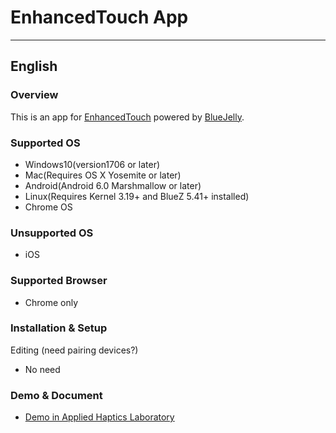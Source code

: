 # EnhancedTouch App

---

## English

### Overview

This is an app for [EnhancedTouch](http://ah.iit.tsukuba.ac.jp/research/enhancedtouch/) powered by [BlueJelly](https://github.com/electricbaka/bluejelly).

### Supported OS
- Windows10(version1706 or later)
- Mac(Requires OS X Yosemite or later)
- Android(Android 6.0 Marshmallow or later)
- Linux(Requires Kernel 3.19+ and BlueZ 5.41+ installed)
- Chrome OS

### Unsupported OS
- iOS

### Supported Browser
- Chrome only

### Installation & Setup
Editing (need pairing devices?)
- No need

### Demo & Document
- [Demo in Applied Haptics Laboratory](http://ah.iit.tsukuba.ac.jp/wp-content/uploads/EnhancedTouch/index.html)